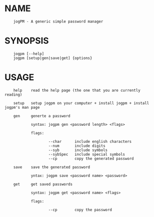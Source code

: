 # NAME

        jogPM - A generic simple password manager

# SYNOPSIS

        jogpm [--help]
        jogpm [setup|gen|save|get] {options}

# USAGE

        help    read the help page (the one that you are currently reading)
        
        setup   setup jogpm on your computer + install jogpm + install jogpm's man page
        
        gen     generte a password
        
                syntax: jogpm gen <password length> <flags>

                flags:

                        --char      include english characters
                        --num       include digits
                        --syb       include symbols
                        --sybSpec   include special symbols
                        --cp        copy the generated password
        
        save    save the generated password
                
                yntax: jogpm save <password name> <password>
        
        get     get saved passwords
        
                syntax: jogpm get <password name> <flags>

                flags:

                        --cp        copy the password
